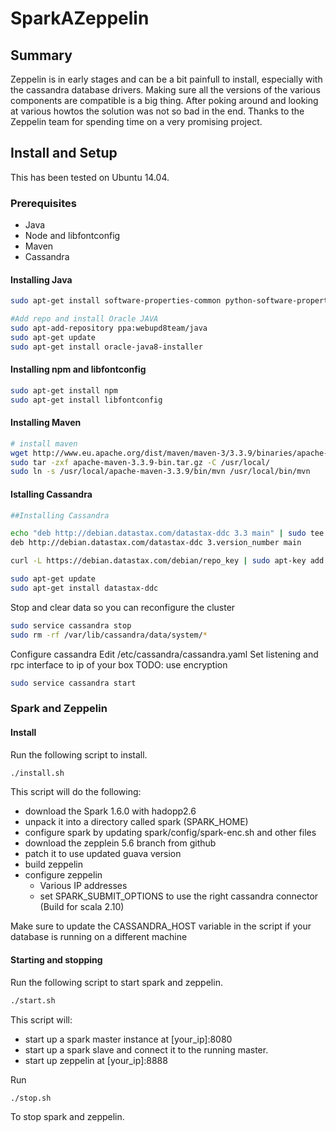 # SparkAZeppelin

## Summary
Zeppelin is in early stages and can be a bit painfull to install, especially with the cassandra database drivers. Making sure all the versions of the various components are compatible is a big thing. After poking around and looking at various howtos the solution was not so bad in the end. Thanks to the Zeppelin team for spending time on a very promising project.

## Install and Setup
This has been tested on Ubuntu 14.04.

### Prerequisites

* Java
* Node and libfontconfig
* Maven
* Cassandra

#### Installing Java
```sh
sudo apt-get install software-properties-common python-software-properties

#Add repo and install Oracle JAVA
sudo apt-add-repository ppa:webupd8team/java
sudo apt-get update
sudo apt-get install oracle-java8-installer
```
#### Installing npm and libfontconfig
```sh
sudo apt-get install npm
sudo apt-get install libfontconfig
```
#### Installing Maven
```sh
# install maven
wget http://www.eu.apache.org/dist/maven/maven-3/3.3.9/binaries/apache-maven-3.3.9-bin.tar.gz
sudo tar -zxf apache-maven-3.3.9-bin.tar.gz -C /usr/local/
sudo ln -s /usr/local/apache-maven-3.3.9/bin/mvn /usr/local/bin/mvn
```

#### Istalling Cassandra
```sh
##Installing Cassandra

echo "deb http://debian.datastax.com/datastax-ddc 3.3 main" | sudo tee -a /etc/apt/sources.list.d/cassandra.sources.list
deb http://debian.datastax.com/datastax-ddc 3.version_number main

curl -L https://debian.datastax.com/debian/repo_key | sudo apt-key add -

sudo apt-get update
sudo apt-get install datastax-ddc
```

Stop and clear data so you can reconfigure the cluster
```sh
sudo service cassandra stop
sudo rm -rf /var/lib/cassandra/data/system/*
```
Configure cassandra
Edit /etc/cassandra/cassandra.yaml
Set listening and rpc interface to ip of your box
TODO: use encryption
```sh
sudo service cassandra start
```

### Spark and Zeppelin

#### Install
Run the following script to install.

```sh
./install.sh
```
This script will do the following:
 * download the Spark 1.6.0 with hadopp2.6
 * unpack it into a directory called spark (SPARK_HOME)
 * configure spark by updating spark/config/spark-enc.sh and other files
 * download the zepplein 5.6 branch from github
 * patch it to use updated guava version
 * build zeppelin
 * configure zeppelin
   - Various IP addresses
   - set SPARK_SUBMIT_OPTIONS to use the right cassandra connector (Build for scala 2.10)

Make sure to update the CASSANDRA_HOST variable in the script if your database is running on a different machine

#### Starting and stopping
Run the following script to start spark and zeppelin.

```sh
./start.sh
```

This script will:
* start up a spark master instance at [your_ip]:8080
* start up a spark slave and connect it to the running master.
* start up zeppelin at [your_ip]:8888

Run
```sh
./stop.sh
```
To stop spark and zeppelin.
